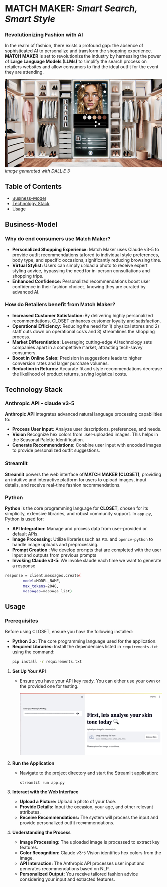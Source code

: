 # MATCH MAKER: *Smart Search, Smart Style*

### Revolutionizing Fashion with AI

In the realm of fashion, there exists a profound gap: the absence of sophisticated AI to personalize and transform the shopping experience. **MATCH MAKER** is set to revolutionize the industry by harnessing the power of **Large Language Models (LLMs)** to simplify the search process on retailers websites and allow consumers to find the ideal outfit for the event they are attending.


![CLOSET Logo](./MATCH_MAKER.png)
*image generated with DALL·E 3*



## Table of Contents
- [Business-Model](#business-model)
- [Technology Stack](#technology-stack)
- [Usage](#usage)


## Business-Model

### Why do end consumers use Match Maker?

- **Personalized Shopping Experience:** Match Maker uses Claude v3-5 to provide outfit recommendations tailored to individual style preferences, body type, and specific occasions, significantly reducing browsing time.
- **Virtual Stylist:** Users can simply upload a photo to receive expert styling advice, bypassing the need for in-person consultations and shopping trips.
- **Enhanced Confidence:** Personalized recommendations boost user confidence in their fashion choices, knowing they are curated by advanced AI.

### How do Retailers benefit from Match Maker?

- **Increased Customer Satisfaction:** By delivering highly personalized recommendations, CLOSET enhances customer loyalty and satisfaction.
- **Operational Efficiency:** Reducing the need for 1) physical stores and 2) staff cuts down on operational costs and 3) streamlines the shopping process.
- **Market Differentiation:** Leveraging cutting-edge AI technology sets companies apart in a competitive market, attracting tech-savvy consumers.
- **Boost in Online Sales:** Precision in suggestions leads to higher conversion rates and larger purchase volumes.
- **Reduction in Returns:** Accurate fit and style recommendations decrease the likelihood of product returns, saving logistical costs.


## Technology Stack

### Anthropic API - claude v3-5 
**Anthropic API** integrates advanced natural language processing capabilities to:
- **Process User Input:** Analyze user descriptions, preferences, and needs.
- **Vision** Recognize hex colors from user-uploaded images. This helps in the Seasonal Palette Identification.
- **Generate Recommendations:** Combine user input with encoded images to provide personalized outfit suggestions.

### Streamlit
**Streamlit** powers the web interface of **MATCH MAKER (CLOSET)**, providing an intuitive and interactive platform for users to upload images, input details, and receive real-time fashion recommendations.

### Python
**Python** is the core programming language for **CLOSET**, chosen for its simplicity, extensive libraries, and robust community support. In `app.py`, Python is used for:
- **API Integration:** Manage and process data from user-provided or default APIs.
- **Image Processing:** Utilize libraries such as `PIL` and `opencv-python` to handle image uploads and preprocessing.
- **Prompt Creation :** We develop prompts that are completed with the user input and outputs from previous prompts
- **Invoking Claude v3-5**: We invoke claude each time we want to generate a response 

```sh
response = client.messages.create(
        model=MODEL_NAME,
        max_tokens=2048,
        messages=message_list)
```
        



## Usage

### Prerequisites
Before using CLOSET, ensure you have the following installed:
- **Python 3.x:** The core programming language used for the application.
- **Required Libraries:** Install the dependencies listed in `requirements.txt` using the command:
    ```sh
    pip install -r requirements.txt
    ```

1. **Set Up Your API**
   - Ensure you have your API key ready. You can either use your own or the provided one for testing.
     
     <img src="./streamlitrun1.jpg" alt="Streamlit Run" width="500" height="200">

2. **Run the Application**
   - Navigate to the project directory and start the Streamlit application:
     ```sh
     streamlit run app.py
     ```

3. **Interact with the Web Interface**
   - **Upload a Picture:** Upload a photo of your face.
   - **Provide Details:** Input the occasion, your age, and other relevant attributes.
   - **Receive Recommendations:** The system will process the input and provide personalized outfit recommendations.



4. **Understanding the Process**
   - **Image Processing:** The uploaded image is processed to extract key features.
   - **Color Recognition:** Claude v3-5 Vision identifies hex colors from the image.
   - **API Interaction:** The Anthropic API processes user input and generates recommendations based on NLP.
   - **Personalized Output:** You receive tailored fashion advice considering your input and extracted features.


